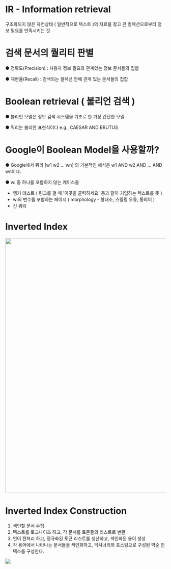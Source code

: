 
# IR - Information retrieval 

구조화되지 않은 자연상태 ( 일반적으로 텍스트 )의 자료를 찾고 큰 컬렉션으로부터 정보 필요를 만족시키는 것

# 검색 문서의 퀄리티 판별

● 정확도(Precision) : 사용자 정보 필요와 관계있는 정보 문서들의 집합

● 재현율(Recall) : 검색되는 컬렉션 안에 관계 있는 문서들의 집합

# Boolean retrieval ( 불리언 검색 )

● 불리언 모델은 정보 검색 시스템을 기초로 한 가장 간단한 모델

● 쿼리는 불리언 표현식이다 e.g., CAESAR AND BRUTUS

# Google이 Boolean Model을 사용할까?

● Google에서 쿼리 [w1 w2 ... wn] 의 기본적인 해석은 w1 AND w2 AND ... AND wn이다.

● wi 중 하나를 포함하지 않는 케이스들

- 앵커 테스트 ( 링크를 걸 때 '이곳을 클릭하세요' 등과 같이 기입하는 텍스트를 뜻 )
- wi의 변수를 포함하는 페이지 ( morphology - 형태소, 스펠링 오류, 동의어 )
- 긴 쿼리

# Inverted Index

<img src="https://user-images.githubusercontent.com/13411738/64319431-4b608800-cff7-11e9-874c-ad8f2381f157.png" width="800">

# Inverted Index Construction

1. 색인할 문서 수집
2. 텍스트를 토크나이즈 하고, 각 문서를 토큰들의 리스트로 변환
3. 언어 전처리 하고, 정규화된 토근 리스트를 생산하고, 색인화된 용어 생성
4.  각 용어에서 나타나는 문서들을 색인화하고, 딕셔너리와 포스팅으로 구성된 역순 인덱스를 구성한다.

<img src="https://user-images.githubusercontent.com/13411738/64320880-608ae600-cffa-11e9-8c2e-7dfc0b4634e4.png">



